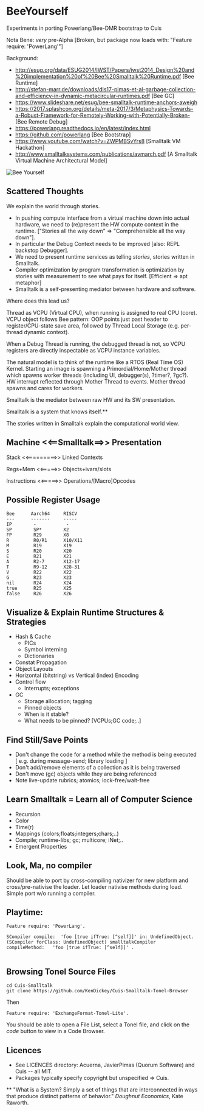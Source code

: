 # BeeYourself

Experiments in porting Powerlang/Bee-DMR bootstrap to Cuis

Nota Bene: _very_ pre-Alpha [Broken, but package now loads with: "Feature require: 'PowerLang'"]

Background:
- http://esug.org/data/ESUG2014/IWST/Papers/iwst2014_Design%20and%20implementation%20of%20Bee%20Smalltalk%20Runtime.pdf [Bee Runtime]
- http://stefan-marr.de/downloads/dls17-pimas-et-al-garbage-collection-and-efficiency-in-dynamic-metacircular-runtimes.pdf [Bee GC]
- https://www.slideshare.net/esug/bee-smalltalk-runtime-anchors-aweigh
- https://2017.splashcon.org/details/meta-2017/3/Metaphysics-Towards-a-Robust-Framework-for-Remotely-Working-with-Potentially-Broken- [Bee Remote Debug]
- https://powerlang.readthedocs.io/en/latest/index.html
- https://github.com/powerlang [Bee Bootstrap]
- https://www.youtube.com/watch?v=ZWPMBSvYrs8 [Smalltalk VM Hackathon]
- http://www.smalltalksystems.com/publications/avmarch.pdf [A Smalltalk Virtual Machine Architectural Model]

![Bee Yourself](BeeGraphic.png)

## Scattered Thoughts

We explain the world through stories.

- In pushing compute interface from a virtual machine down into actual hardware, we need to (re)present the HW compute context in the runtime. ["Stories all the way down" => "Comprehensible all the way down"].
- In particular the Debug Context needs to be improved [also: REPL backstop Debugger].
- We need to present runtime services as telling _stories_, stories written in Smalltalk.
- Compiler optimization by program transformation is optimization by stories with measurement to see what pays for itself. [Efficient => apt metaphor]
- Smalltalk is a self-presenting mediator between hardware and software.

Where does this lead us?

Thread as VCPU (Virtual CPU), when running is assigned to real CPU (core). VCPU object follows Bee pattern: OOP points just past header to register/CPU-state save area, followed by Thread Local Storage (e.g. per-thread dynamic context).

When a Debug Thread is running, the debugged thread is not, so VCPU registers are directly inspectable as VCPU instance variables.

The natural model is to think of the runtime like a RTOS (Real Time OS) Kernel.  Starting an image is spawning a Primordial/Home/Mother thread which spawns worker threads (including UI, debugger(s), ?timer?, ?gc?).  HW interrupt reflected through Mother Thread to events. Mother thread spawns and cares for workers.

Smalltalk is the mediator between raw HW and its SW presentation.

Smalltalk is a system that knows itself.**

The stories written in Smalltalk explain the computational world view.

## Machine <<==Smalltalk==>> Presentation

Stack <<=========>> Linked Contexts

Regs+Mem <<=====>> Objects+ivars/slots

Instructions <<=====>> Operations/[Macro]Opcodes

## Possible Register Usage
````
Bee      Aarch64     RISCV
---      -------     -----
IP        -           -
SP        SP*        X2
FP        R29        X8
R         R0/R1      X10/X11
M         R19        X19
S         R20        X20
E         R21        X21
A         R2-7       X12-17
T         R9-12      X28-31
V         R22        X22
G         R23        X23
nil       R24        X24
true      R25        X25
false     R26        X26

````

## Visualize & Explain Runtime Structures & Strategies

- Hash & Cache
  - PICs
  - Symbol interning
  - Dictionaries
- Constat Propagation
- Object Layouts
- Horizontal (bitstring) vs Vertical (index) Encoding
- Control flow
  - Interrupts; exceptions
- GC
  - Storage allocation; tagging
  - Pinned objects
  - When is it stable?
  - What needs to be pinned? [VCPUs;GC code;..]

## Find Still/Save Points

- Don't change the code for a method while the method is being executed
[ e.g. during message-send; library loading ]
- Don't add/remove elements of a collection as it is being traversed
- Don't move (gc) objects while they are being referenced
- Note live-update rubrics; atomics; lock-free/wait-free

## Learn Smalltalk = Learn all of Computer Science

- Recursion
- Color
- Time(r)
- Mappings (colors;floats;integers;chars;..)
- Compile; runtime-libs; gc; multicore; iNet;..
- Emergent Properties

## Look, Ma, no compiler

Should be able to port by cross-compiling nativizer for new platform and cross/pre-nativise the loader.  Let loader nativise methods during load.  Simple port w/o running a compiler.


## Playtime:

```Smalltalk
Feature require: 'PowerLang'.

SCompiler compile:  'foo [true ifTrue: [^self]]' in: UndefinedObject.
(SCompiler forClass: UndefinedObject) smalltalkCompiler  compileMethod:   'foo [true ifTrue: [^self]]' .


```
## Browsing Tonel Source Files

```
cd Cuis-Smalltalk
git clone https://github.com/KenDickey/Cuis-Smalltalk-Tonel-Browser
```
Then
```Smalltalk
Feature require: 'ExchangeFormat-Tonel-Lite'.
```
You should be able to open a File List, select a Tonel file, and click on the _code_ button to view in a Code Browser.


## Licences

- See LICENCES directory: Acuerna, JavierPimas (Quorum Software) and Cuis -- all MIT.
- Packages typically specify copyright but unspecified => Cuis.

** "What is a System?  Simply a set of things that are interconnected in ways that produce distinct patterns of behavior." _Doughnut Economics_, Kate Raworth.

